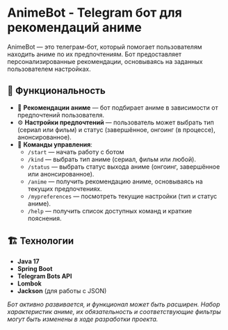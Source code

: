 # AnimeBot - Telegram бот для рекомендаций аниме

AnimeBot — это телеграм-бот, который помогает пользователям находить аниме по их предпочтениям. Бот предоставляет персонализированные рекомендации, основываясь на заданных пользователем настройках.

## 🔧 Функциональность
- 📌 **Рекомендации аниме** — бот подбирает аниме в зависимости от предпочтений пользователя.
- ⚙️ **Настройки предпочтений** — пользователь может выбрать тип (сериал или фильм) и статус (завершённое, онгоинг (в процессе), анонсированное).
- 📝 **Команды управления**:
  - `/start` — начать работу с ботом
  - `/kind` — выбрать тип аниме (сериал, фильм или любой).
  - `/status` — выбрать статус выхода аниме (онгоинг, завершённое или анонсированное).
  - `/anime` — получить рекомендацию аниме, основываясь на текущих предпочтениях.
  - `/mypreferences` — посмотреть текущие настройки (тип и статус аниме).
  - `/help` — получить список доступных команд и краткие пояснения.

## 🏗️ Технологии
- **Java 17**
- **Spring Boot**
- **Telegram Bots API**
- **Lombok**
- **Jackson** (для работы с JSON)

*Бот активно развивается, и функционал может быть расширен.
Набор характеристик аниме, их обязательность и соответствующие фильтры могут быть изменены в ходе разработки проекта.*
